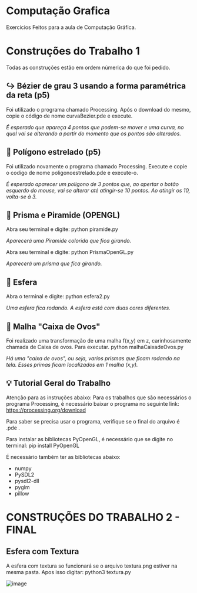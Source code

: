 # Computação Grafica
Exercicios Feitos para a aula de Computação Gráfica. 

# Construções do Trabalho 1
Todas as construções estão em ordem númerica do que foi pedido.

## ↪️ Bézier de grau 3 usando a forma paramétrica da reta (p5)
Foi utilizado o programa chamado Processing. Após o download do mesmo, copie o código de nome curvaBezier.pde e execute.

*É esperado que apareça 4 pontos que podem-se mover e uma curva, no qual vai se alterando a partir do momento que os pontos são alterados.*

## 🌟 Polígono estrelado (p5)
Foi utilizado novamente o programa chamado Processing. Execute e copie o codigo de nome poligonoestrelado.pde e execute-o.

*É esperado aparecer um poligono de 3 pontos que, ao apertar o botão esquerdo do mouse, vai se alterar até atingir-se 10 pontos. Ao atingir os 10, volta-se à 3.*

## 🔺 Prisma e Piramide (OPENGL)
Abra seu terminal e digite: python piramide.py

*Aparecerá uma Piramide colorida que fica girando.*

Abra seu terminal e digite: python PrismaOpenGL.py

*Aparecerá um prisma que fica girando.*


## 🏀 Esfera 
Abra o terminal e digite: python esfera2.py

*Uma esfera fica rodando. A esfera está com duas cores diferentes.*

## 🥚 Malha "Caixa de Ovos"

Foi realizado uma transformação de uma malha f(x,y) em z, carinhosamente chamada de Caixa de ovos. Para executar. python malhaCaixadeOvos.py

*Há uma "caixa de ovos", ou seja, varios prismas que ficam rodando na tela. Esses primas ficam localizados em 1 malha (x,y).*


## 💡 Tutorial Geral do Trabalho
Atenção para as instruções abaixo:
Para os trabalhos que são necessários o programa Processing, é necessário baixar o programa no seguinte link: https://processing.org/download


Para saber se precisa usar o programa, verifique se o final do arquivo é .pde . 

Para instalar as bibliotecas PyOpenGL, é necessário que se digite no terminal: pip install PyOpenGL

É necessário também ter as bibliotecas abaixo:
* numpy
* PySDL2
* pysdl2-dll
* pyglm
* pillow 

# CONSTRUÇÕES DO TRABALHO 2 - FINAL

## Esfera com Textura

A esfera com textura so funcionará se o arquivo textura.png estiver na mesma pasta.
Apos isso digitar: python3 textura.py

![image](https://user-images.githubusercontent.com/34262698/214825829-db3994c3-0ac2-4c84-8d03-6766a4fab1f9.png)

